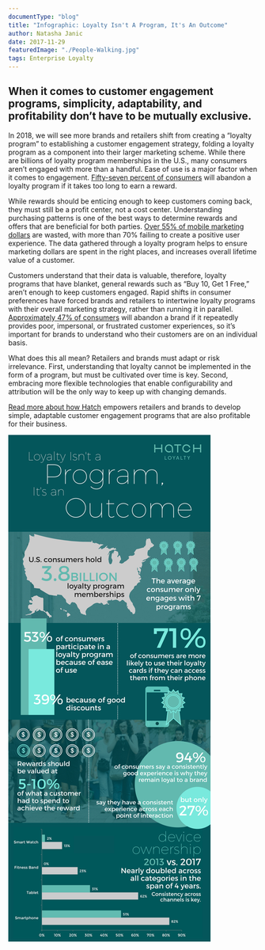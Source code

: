 ```yaml
---
documentType: "blog"
title: "Infographic: Loyalty Isn't A Program, It's An Outcome"
author: Natasha Janic
date: 2017-11-29
featuredImage: "./People-Walking.jpg"
tags: Enterprise Loyalty
---
```


## When it comes to customer engagement programs, simplicity, adaptability, and profitability don’t have to be mutually exclusive.

In 2018, we will see more brands and retailers shift from creating a “loyalty program” to establishing a customer engagement strategy, folding a loyalty program as a component into their larger marketing scheme. While there are billions of loyalty program memberships in the U.S., many consumers aren’t engaged with more than a handful. Ease of use is a major factor when it comes to engagement. [Fifty-seven percent of consumers](http://www.businesswire.com/news/home/20170629005694/en/U.S.-Customer-Loyalty-Program-Memberships-Reach-Double/?feedref=JjAwJuNHiystnCoBq_hl-fLcmYSZsqlD_XPbplM8Ta6D8R-QU5o2AvY8bhI9uvWSD8DYIYv4TIC1g1u0AKcacnnViVjtb72bOP4-4nHK5iej_DoWrIhfD31cAxcB60aE) will abandon a loyalty program if it takes too long to earn a reward.

While rewards should be enticing enough to keep customers coming back, they must still be a profit center, not a cost center. Understanding purchasing patterns is one of the best ways to determine rewards and offers that are beneficial for both parties. [Over 55% of mobile marketing dollars](https://marketingland.com/study-55-percent-mobile-dollars-wasted-201408) are wasted, with more than 70% failing to create a positive user experience. The data gathered through a loyalty program helps to ensure marketing dollars are spent in the right places, and increases overall lifetime value of a customer.

Customers understand that their data is valuable, therefore, loyalty programs that have blanket, general rewards such as “Buy 10, Get 1 Free,” aren’t enough to keep customers engaged. Rapid shifts in consumer preferences have forced brands and retailers to intertwine loyalty programs with their overall marketing strategy, rather than running it in parallel. [Approximately 47% of consumers](https://cmocouncil.org/authority-leadership/reports/329) will abandon a brand if it repeatedly provides poor, impersonal, or frustrated customer experiences, so it’s important for brands to understand who their customers are on an individual basis.

What does this all mean? Retailers and brands must adapt or risk irrelevance. First, understanding that loyalty cannot be implemented in the form of a program, but must be cultivated over time is key. Second, embracing more flexible technologies that enable configurability and attribution will be the only way to keep up with changing demands.

[Read more about how Hatch](https://www.hatchloyalty.com/) empowers retailers and brands to develop simple, adaptable customer engagement programs that are also profitable for their business.

![loyalty-program-outcome-infographic](./Loyalty-Isnt-A-Program-Infographic.png)
